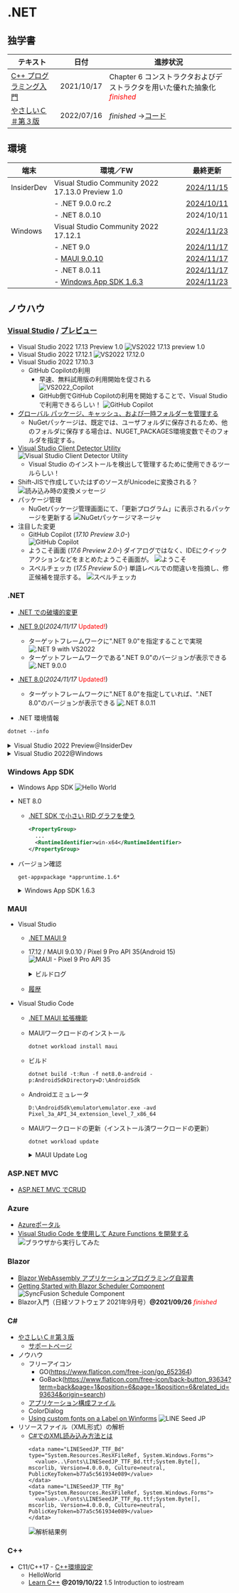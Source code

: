 # .NET

##  独学書

  |テキスト                                                      |日付      |進捗状況
  |-------------------------------------------------------------|----------|---
  |[C++ プログラミング入門](http://examples.oreilly.com/core/)     |2021/10/17|Chapter 6 コンストラクタおよびデストラクタを用いた優れた抽象化<span style="color: red;">*finished*</span>
  |[やさしいＣ＃第３版](https://isbn2.sbcr.jp/03922/)              |2022/07/16|*finished* ->[コード](https://github.com/Tatsukiyoshi/Weekend_Programming/tree/main/net/C%23/YCSSample)

##  環境
  |端末       |環境／FW                                          |最終更新
  |-----------|-------------------------------------------------|----------
  |InsiderDev |Visual Studio Community 2022 17.13.0 Preview 1.0 |[2024/11/15](https://learn.microsoft.com/ja-jp/visualstudio/releases/2022/release-notes-preview)
  |           |- .NET 9.0.0 rc.2                                |[2024/10/11](https://dotnet.microsoft.com/en-us/download/dotnet/9.0?hl=ja-JP)
  |           |- .NET 8.0.10                                    |2024/10/11
  |Windows    |Visual Studio Community 2022 17.12.1             |[2024/11/23](https://learn.microsoft.com/en-us/visualstudio/releases/2022/release-notes)
  |           |- .NET 9.0                                       |[2024/11/17](https://dotnet.microsoft.com/ja-jp/download/dotnet)
  |           |  - [MAUI 9.0.10](#maui)                         |[2024/11/17](https://github.com/dotnet/maui)
  |           |- .NET 8.0.11                                    |[2024/11/17](https://dotnet.microsoft.com/ja-jp/download/dotnet)
  |           |- [Windows App SDK 1.6.3](#windows-app-sdk)      |[2024/11/23](https://learn.microsoft.com/ja-jp/windows/apps/windows-app-sdk/downloads)

##  ノウハウ
### [Visual Studio](https://visualstudio.microsoft.com/ja/vs/) / [プレビュー](https://visualstudio.microsoft.com/ja/vs/preview/)
  - Visual Studio 2022 17.13 Preview 1.0
    ![VS2022 17.13 preview 1.0](../images/VisualStudio/20241115_Update_VS2022_17.13_Preview1.0.png)
  - Visual Studio 2022 17.12.1
    ![VS2022 17.12.0](../images/VisualStudio/20241123_Update_VS2022_17.12.1.png)
  - Visual Studio 2022 17.10.3
    - GitHub Copilotの利用
      - 早速、無料試用版の利用開始を促される <BR />
        ![VS2022_Copilot](../images/VisualStudio/20240704_GitHub_Copilot.png)
      - GitHub側でGitHub Copilotの利用を開始することで、Visual Studioで利用できるらしい！
        ![GitHub Copilot](../images/VisualStudio/20240704_GitHub_Copilot_Setting.png)
  - [グローバル パッケージ、キャッシュ、および一時フォルダーを管理する](https://learn.microsoft.com/ja-jp/nuget/consume-packages/managing-the-global-packages-and-cache-folders)
    - NuGetパッケージは、既定では、ユーザフォルダに保存されるため、他のフォルダに保存する場合は、NUGET_PACKAGES環境変数でそのフォルダを指定する。
  - [Visual Studio Client Detector Utility](https://learn.microsoft.com/ja-jp/visualstudio/install/tools-for-managing-visual-studio-instances?view=vs-2022)
    ![Visual Studio Client Detector Utility](../images/VisualStudio/20231006_VisualStudio_ClientDetectorUtility.png)
    -  Visual Studio のインストールを検出して管理するために使用できるツールらしい！
  - Shift-JISで作成していたはずのソースがUnicodeに変換される？
    ![読み込み時の変換メッセージ](../images/VisualStudio/20240403_Csharp_convert_unicode.png)
  - パッケージ管理
    - NuGetパッケージ管理画面にて、「更新プログラム」に表示されるパッケージを更新する
    ![NuGetパッケージマネージャ](../images/VisualStudio/20240407_Update_NuGet_Package.png)
  - 注目した変更
    - GitHub Copilot (*17.10 Preview 3.0-*) <BR/>
      ![GitHub Copilot](../images/VisualStudio/20240412_GitHub_Copilot.png)    
    - ようこそ画面 (*17.6 Preview 2.0-*)
      ダイアログではなく、IDEにクイックアクションなどをまとめたようこそ画面が。
      ![ようこそ](../images/VisualStudio/20230317_VS2022_17.6_Preview2.0_welcome.png)
    - スペルチェッカ (*17.5 Preview 5.0-*)
      単語レベルでの間違いを指摘し、修正候補を提示する。
      ![スペルチェッカ](../images/VisualStudio/20230121_SpellChecker.png)
### .NET
  - [.NET での破壊的変更](https://learn.microsoft.com/ja-jp/dotnet/core/compatibility/breaking-changes)
  - [.NET 9.0](https://dotnet.microsoft.com/en-us/download/dotnet/9.0?hl=ja-JP)(*2024/11/17* <span style="color: red;">Updated!</span>)
    - ターゲットフレームワークに".NET 9.0"を指定することで実現
      ![.NET 9 with VS2022](../images/VisualStudio/20240314_VS2022_dotnet9.png)
    - ターゲットフレームワークである".NET 9.0"のバージョンが表示できる
      ![.NET 9.0.0](../images/VisualStudio/20241117_dotnet9.png)
  - [.NET 8.0](https://dotnet.microsoft.com/ja-jp/download/dotnet/8.0)(*2024/11/17* <span style="color: red;">Updated!</span>)
    - ターゲットフレームワークに".NET 8.0"を指定していれば、".NET 8.0"のバージョンが表示できる
      ![.NET 8.0.11](../images/VisualStudio/20241117_dotnet8.0.11.png)

  - .NET 環境情報
  ```
  dotnet --info
  ```
  <details>
  <summary>Visual Studio 2022 Preview＠InsiderDev</summary>

  ```
  .NET SDK:
  Version:           9.0.100-rc.2.24474.11
  Commit:            315e1305db
  Workload version:  9.0.100-manifests.4872d5d5
  MSBuild version:   17.12.0-preview-24473-03+fea15fbd1

  ランタイム環境:
  OS Name:     Windows
  OS Version:  10.0.26120
  OS Platform: Windows
  RID:         win-x64
  Base Path:   C:\Program Files\dotnet\sdk\9.0.100-rc.2.24474.11\

  インストール済みの .NET ワークロード:
  [maui-windows]
    インストール ソース: VS 17.13.35507.96
    マニフェストのバージョン:    9.0.0-rc.2.24503.2/9.0.100-rc.2
    マニフェスト パス:       C:\Program Files\dotnet\sdk-manifests\9.0.100-rc.2\microsoft.net.sdk.maui\9.0.0-rc.2.24503.2\WorkloadManifest.json
    インストールの種類:              Msi

  [maccatalyst]
    インストール ソース: VS 17.13.35507.96
    マニフェストのバージョン:    18.0.9600-net9-rc2/9.0.100-rc.2
    マニフェスト パス:       C:\Program Files\dotnet\sdk-manifests\9.0.100-rc.2\microsoft.net.sdk.maccatalyst\18.0.9600-net9-rc2\WorkloadManifest.json
    インストールの種類:              Msi

  [ios]
    インストール ソース: VS 17.13.35507.96
    マニフェストのバージョン:    18.0.9600-net9-rc2/9.0.100-rc.2
    マニフェスト パス:       C:\Program Files\dotnet\sdk-manifests\9.0.100-rc.2\microsoft.net.sdk.ios\18.0.9600-net9-rc2\WorkloadManifest.json
    インストールの種類:              Msi

  [android]
    インストール ソース: VS 17.13.35507.96
    マニフェストのバージョン:    35.0.0-rc.2.152/9.0.100-rc.2
    マニフェスト パス:       C:\Program Files\dotnet\sdk-manifests\9.0.100-rc.2\microsoft.net.sdk.android\35.0.0-rc.2.152\WorkloadManifest.json
    インストールの種類:              Msi

  新しいマニフェストをインストールするときに loose manifests を使用するように構成されています。

  Host:
    Version:      9.0.0-rc.2.24473.5
    Architecture: x64
    Commit:       990ebf52fc

  .NET SDKs installed:
    9.0.100-rc.2.24474.11 [C:\Program Files\dotnet\sdk]

  .NET runtimes installed:
    Microsoft.AspNetCore.App 8.0.10 [C:\Program Files\dotnet\shared\Microsoft.AspNetCore.App]
    Microsoft.AspNetCore.App 9.0.0-rc.2.24474.3 [C:\Program Files\dotnet\shared\Microsoft.AspNetCore.App]
    Microsoft.NETCore.App 8.0.10 [C:\Program Files\dotnet\shared\Microsoft.NETCore.App]
    Microsoft.NETCore.App 9.0.0-rc.2.24473.5 [C:\Program Files\dotnet\shared\Microsoft.NETCore.App]
    Microsoft.WindowsDesktop.App 8.0.10 [C:\Program Files\dotnet\shared\Microsoft.WindowsDesktop.App]
    Microsoft.WindowsDesktop.App 9.0.0-rc.2.24474.4 [C:\Program Files\dotnet\shared\Microsoft.WindowsDesktop.App]

  Other architectures found:
    x86   [C:\Program Files (x86)\dotnet]
      registered at [HKLM\SOFTWARE\dotnet\Setup\InstalledVersions\x86\InstallLocation]

  Environment variables:
    Not set

  global.json file:
    Not found

  Learn more:
    https://aka.ms/dotnet/info

  Download .NET:
    https://aka.ms/dotnet/download
  ```
  </details>
  <details>
  <summary>Visual Studio 2022@Windows</summary>

  ```
  .NET SDK:
  Version:           9.0.100
  Commit:            59db016f11
  Workload version:  9.0.100-manifests.c6f19616
  MSBuild version:   17.12.7+5b8665660

  ランタイム環境:
  OS Name:     Windows
  OS Version:  10.0.26100
  OS Platform: Windows
  RID:         win-x64
  Base Path:   C:\Program Files\dotnet\sdk\9.0.100\

  インストール済みの .NET ワークロード:
  [android]
    インストール ソース: VS 17.12.35514.174
    マニフェストのバージョン:    35.0.7/9.0.100
    マニフェスト パス:       C:\Program Files\dotnet\sdk-manifests\9.0.100\microsoft.net.sdk.android\35.0.7\WorkloadManifest.json
    インストールの種類:              Msi

  [maui-windows]
    インストール ソース: VS 17.12.35514.174
    マニフェストのバージョン:    9.0.0/9.0.100
    マニフェスト パス:       C:\Program Files\dotnet\sdk-manifests\9.0.100\microsoft.net.sdk.maui\9.0.0\WorkloadManifest.json
    インストールの種類:              Msi

  [maccatalyst]
    インストール ソース: VS 17.12.35514.174
    マニフェストのバージョン:    18.0.9617/9.0.100
    マニフェスト パス:       C:\Program Files\dotnet\sdk-manifests\9.0.100\microsoft.net.sdk.maccatalyst\18.0.9617\WorkloadManifest.json
    インストールの種類:              Msi

  [ios]
    インストール ソース: VS 17.12.35514.174
    マニフェストのバージョン:    18.0.9617/9.0.100
    マニフェスト パス:       C:\Program Files\dotnet\sdk-manifests\9.0.100\microsoft.net.sdk.ios\18.0.9617\WorkloadManifest.json
    インストールの種類:              Msi

  新しいマニフェストをインストールするときに loose manifests を使用するように構成されています。

  Host:
    Version:      9.0.0
    Architecture: x64
    Commit:       9d5a6a9aa4

  .NET SDKs installed:
    6.0.428 [C:\Program Files\dotnet\sdk]
    9.0.100 [C:\Program Files\dotnet\sdk]

  .NET runtimes installed:
    Microsoft.AspNetCore.App 6.0.36 [C:\Program Files\dotnet\shared\Microsoft.AspNetCore.App]
    Microsoft.AspNetCore.App 8.0.11 [C:\Program Files\dotnet\shared\Microsoft.AspNetCore.App]
    Microsoft.AspNetCore.App 9.0.0 [C:\Program Files\dotnet\shared\Microsoft.AspNetCore.App]
    Microsoft.NETCore.App 6.0.36 [C:\Program Files\dotnet\shared\Microsoft.NETCore.App]
    Microsoft.NETCore.App 8.0.11 [C:\Program Files\dotnet\shared\Microsoft.NETCore.App]
    Microsoft.NETCore.App 9.0.0 [C:\Program Files\dotnet\shared\Microsoft.NETCore.App]
    Microsoft.WindowsDesktop.App 6.0.36 [C:\Program Files\dotnet\shared\Microsoft.WindowsDesktop.App]
    Microsoft.WindowsDesktop.App 8.0.11 [C:\Program Files\dotnet\shared\Microsoft.WindowsDesktop.App]
    Microsoft.WindowsDesktop.App 9.0.0 [C:\Program Files\dotnet\shared\Microsoft.WindowsDesktop.App]

  Other architectures found:
    x86   [C:\Program Files (x86)\dotnet]
      registered at [HKLM\SOFTWARE\dotnet\Setup\InstalledVersions\x86\InstallLocation]

  Environment variables:
    Not set

  global.json file:
    Not found

  Learn more:
    https://aka.ms/dotnet/info

  Download .NET:
    https://aka.ms/dotnet/download
  ```
  </details>

### Windows App SDK
  - Windows App SDK
    ![Hello World](../images/VisualStudio/20241011_VS2022_17.11.5_AppSDK1.6.1.png)
  - NET 8.0
    - [.NET SDK で小さい RID グラフを使う](https://learn.microsoft.com/ja-jp/dotnet/core/compatibility/sdk/8.0/rid-graph)
      ```xml
      <PropertyGroup>
        ...
        <RuntimeIdentifier>win-x64</RuntimeIdentifier>
      </PropertyGroup>
      ```
  - バージョン確認
    ```
    get-appxpackage *appruntime.1.6*
    ```
    <details>
    <summary>Windows App SDK 1.6.3</summary>

    ```
    Name              : Microsoft.WindowsAppRuntime.1.6
    Publisher         : CN=Microsoft Corporation, O=Microsoft Corporation, L=Redmond, S=Washington, C=US
    Architecture      : X86
    ResourceId        :
    Version           : 6000.318.2304.0
    PackageFullName   : Microsoft.WindowsAppRuntime.1.6_6000.318.2304.0_x86__8wekyb3d8bbwe
    InstallLocation   : C:\Program Files\WindowsApps\Microsoft.WindowsAppRuntime.1.6_6000.318.2304.0_x86__8wekyb3d8bbwe
    IsFramework       : True
    PackageFamilyName : Microsoft.WindowsAppRuntime.1.6_8wekyb3d8bbwe
    PublisherId       : 8wekyb3d8bbwe
    IsResourcePackage : False
    IsBundle          : False
    IsDevelopmentMode : False
    NonRemovable      : False
    IsPartiallyStaged : False
    SignatureKind     : Store
    Status            : Ok

    Name              : Microsoft.WindowsAppRuntime.1.6
    Publisher         : CN=Microsoft Corporation, O=Microsoft Corporation, L=Redmond, S=Washington, C=US
    Architecture      : X64
    ResourceId        :
    Version           : 6000.318.2304.0
    PackageFullName   : Microsoft.WindowsAppRuntime.1.6_6000.318.2304.0_x64__8wekyb3d8bbwe
    InstallLocation   : C:\Program Files\WindowsApps\Microsoft.WindowsAppRuntime.1.6_6000.318.2304.0_x64__8wekyb3d8bbwe
    IsFramework       : True
    PackageFamilyName : Microsoft.WindowsAppRuntime.1.6_8wekyb3d8bbwe
    PublisherId       : 8wekyb3d8bbwe
    IsResourcePackage : False
    IsBundle          : False
    IsDevelopmentMode : False
    NonRemovable      : False
    IsPartiallyStaged : False
    SignatureKind     : Store
    Status            : Ok
    ```
    </details>

### MAUI
  - Visual Studio
    - [.NET MAUI 9](https://learn.microsoft.com/en-us/dotnet/maui/whats-new/dotnet-9?view=net-maui-8.0)
    - 17.12 / MAUI 9.0.10 / Pixel 9 Pro API 35(Android 15)
      ![MAUI - Pixel 9 Pro API 35](../images/VisualStudio/20241117_VS2022_17.12_MAUI9.0.10_Android15.png)
      <details>
      <summary>ビルドログ</summary>
      ```
      18:43 でビルドが開始されました...
      1>------ ビルド開始: プロジェクト: MauiApp9, 構成: Debug Any CPU ------
      1>ビルドの速度を上げるために、アナライザーをスキップしています。'ビルド' または '再ビルド' コマンドを実行してアナライザーを実行できます。
      1>Including assemblies for Hot Reload support
      1>MauiApp9 -> D:\Repository\Weekend_Programming\net\MAUI\MauiApp9\MauiApp9\bin\Debug\net9.0-android\MauiApp9.dll
      2>------ 配置開始: プロジェクト: MauiApp9, 構成: Debug Any CPU ------
      2>Pixel_9_Pro_API_35 に対する配置を開始しています...
      2>エミュレーターの準備ができるまで待機しています...
      2>Pixel_9_Pro_API_35 に配置しています...
      ビルドを開始しました。
      プロジェクト "MauiApp9.csproj" (Install ターゲット):
      指定された RuntimeIdentifier 'android-arm64' で利用できるアプリケーション ホストはありません。
      指定された RuntimeIdentifier 'android-x64' で利用できるアプリケーション ホストはありません。
      Found Java SDK version 17.0.12.
      Looking for Android NDK...
      Looking for Android SDK...
      Found Xamarin.Android 13.2.99.932
      MonoAndroid Tools: C:\Program Files\dotnet\packs\Microsoft.Android.Sdk.Windows\35.0.7\tools\
      Android Platform API level: 35
      TargetFrameworkVersion: v9.0
      Android NDK: 
      Android SDK: C:\Program Files (x86)\Android\android-sdk\
      Android SDK Build Tools: C:\Program Files (x86)\Android\android-sdk\build-tools\35.0.0\
      Java SDK: C:\Program Files (x86)\Android\openjdk\jdk-17.0.12\
      Application Java class: android.app.Application
      _OuterIntermediateOutputPath: 
      IntermediateOutputPath: obj\Debug
      et9.0-android\
      "obj\Debug
      et9.0-android\staticwebassets.references.upToDateCheck.txt" の 'WriteOnlyWhenDifferent' 属性は、'Overwrite="true"' の場合にのみ有効になります。
      すべての出力ファイルが入力ファイルに対して最新なので、ターゲット "_ProcessScopedCssFiles" を省略します。
      Accepted compressed asset 'D:\Repository\Weekend_Programming
      et\MAUI\MauiApp9\MauiApp9\obj\Debug
      et9.0-android\compressed\quqdvlarqf-e5tk7yf482.gz' for 'D:\Repository\Weekend_Programming
      et\MAUI\MauiApp9\MauiApp9\wwwroot\css\app.css'.
      Accepted compressed asset 'D:\Repository\Weekend_Programming
      et\MAUI\MauiApp9\MauiApp9\obj\Debug
      et9.0-android\compressed\7ezkn64cgu-6gzpyzhau4.gz' for 'D:\Repository\Weekend_Programming
      et\MAUI\MauiApp9\MauiApp9\wwwroot\css\bootstrap\bootstrap.min.css'.
      Accepted compressed asset 'D:\Repository\Weekend_Programming
      et\MAUI\MauiApp9\MauiApp9\obj\Debug
      et9.0-android\compressed\w1cn9yk6jz-8inm30yfxf.gz' for 'D:\Repository\Weekend_Programming
      et\MAUI\MauiApp9\MauiApp9\wwwroot\css\bootstrap\bootstrap.min.css.map'.
      Accepted compressed asset 'D:\Repository\Weekend_Programming
      et\MAUI\MauiApp9\MauiApp9\obj\Debug
      et9.0-android\compressed\09ivkjf474-knq8i9ludi.gz' for 'D:\Repository\Weekend_Programming
      et\MAUI\MauiApp9\MauiApp9\wwwroot\index.html'.
      Accepted compressed asset 'D:\Repository\Weekend_Programming
      et\MAUI\MauiApp9\MauiApp9\obj\Debug
      et9.0-android\compressed\at5bgn53p2-u4z5qnisnb.gz' for 'D:\Repository\Weekend_Programming
      et\MAUI\MauiApp9\MauiApp9\obj\Debug
      et9.0-android\scopedcss\bundle\MauiApp9.styles.css'.
      Accepted compressed asset 'D:\Repository\Weekend_Programming
      et\MAUI\MauiApp9\MauiApp9\obj\Debug
      et9.0-android\compressed\tshj81g4um-u4z5qnisnb.gz' for 'D:\Repository\Weekend_Programming
      et\MAUI\MauiApp9\MauiApp9\obj\Debug
      et9.0-android\scopedcss\projectbundle\MauiApp9.bundle.scp.css'.
      Resolved 6 compressed assets for 6 candidate assets.
      Processing compressed asset: D:\Repository\Weekend_Programming
      et\MAUI\MauiApp9\MauiApp9\obj\Debug
      et9.0-android\compressed\quqdvlarqf-e5tk7yf482.gz
      Processing compressed asset: D:\Repository\Weekend_Programming
      et\MAUI\MauiApp9\MauiApp9\obj\Debug
      et9.0-android\compressed\7ezkn64cgu-6gzpyzhau4.gz
      Processing compressed asset: D:\Repository\Weekend_Programming
      et\MAUI\MauiApp9\MauiApp9\obj\Debug
      et9.0-android\compressed\w1cn9yk6jz-8inm30yfxf.gz
      Processing compressed asset: D:\Repository\Weekend_Programming
      et\MAUI\MauiApp9\MauiApp9\obj\Debug
      et9.0-android\compressed\09ivkjf474-knq8i9ludi.gz
      Processing compressed asset: D:\Repository\Weekend_Programming
      et\MAUI\MauiApp9\MauiApp9\obj\Debug
      et9.0-android\compressed\at5bgn53p2-u4z5qnisnb.gz
      Processing compressed asset: D:\Repository\Weekend_Programming
      et\MAUI\MauiApp9\MauiApp9\obj\Debug
      et9.0-android\compressed\tshj81g4um-u4z5qnisnb.gz
      出力がないため、ターゲット "_BuildCopyStaticWebAssetsPreserveNewest" を省略しています。
      出力がないため、ターゲット "_BuildCopyStaticWebAssetsPreserveNewest" を省略しています。
      The asset 'D:\Repository\Weekend_Programming
      et\MAUI\MauiApp9\MauiApp9\obj\Debug
      et9.0-android\compressed\09ivkjf474-knq8i9ludi.gz' with related asset 'D:\Repository\Weekend_Programming
      et\MAUI\MauiApp9\MauiApp9\wwwroot\index.html' was detected as already compressed with format 'gzip'.
      The asset 'D:\Repository\Weekend_Programming
      et\MAUI\MauiApp9\MauiApp9\obj\Debug
      et9.0-android\compressed\7ezkn64cgu-6gzpyzhau4.gz' with related asset 'D:\Repository\Weekend_Programming
      et\MAUI\MauiApp9\MauiApp9\wwwroot\css\bootstrap\bootstrap.min.css' was detected as already compressed with format 'gzip'.
      The asset 'D:\Repository\Weekend_Programming
      et\MAUI\MauiApp9\MauiApp9\obj\Debug
      et9.0-android\compressed\at5bgn53p2-u4z5qnisnb.gz' with related asset 'D:\Repository\Weekend_Programming
      et\MAUI\MauiApp9\MauiApp9\obj\Debug
      et9.0-android\scopedcss\bundle\MauiApp9.styles.css' was detected as already compressed with format 'gzip'.
      The asset 'D:\Repository\Weekend_Programming
      et\MAUI\MauiApp9\MauiApp9\obj\Debug
      et9.0-android\compressed\quqdvlarqf-e5tk7yf482.gz' with related asset 'D:\Repository\Weekend_Programming
      et\MAUI\MauiApp9\MauiApp9\wwwroot\css\app.css' was detected as already compressed with format 'gzip'.
      The asset 'D:\Repository\Weekend_Programming
      et\MAUI\MauiApp9\MauiApp9\obj\Debug
      et9.0-android\compressed\tshj81g4um-u4z5qnisnb.gz' with related asset 'D:\Repository\Weekend_Programming
      et\MAUI\MauiApp9\MauiApp9\obj\Debug
      et9.0-android\scopedcss\projectbundle\MauiApp9.bundle.scp.css' was detected as already compressed with format 'gzip'.
      The asset 'D:\Repository\Weekend_Programming
      et\MAUI\MauiApp9\MauiApp9\obj\Debug
      et9.0-android\compressed\w1cn9yk6jz-8inm30yfxf.gz' with related asset 'D:\Repository\Weekend_Programming
      et\MAUI\MauiApp9\MauiApp9\wwwroot\css\bootstrap\bootstrap.min.css.map' was detected as already compressed with format 'gzip'.
      Ignoring asset 'D:\Repository\Weekend_Programming
      et\MAUI\MauiApp9\MauiApp9\obj\Debug
      et9.0-android\scopedcss\bundle\MauiApp9.styles.css' because it was already resolved with format 'gzip'.
      Ignoring asset 'D:\Repository\Weekend_Programming
      et\MAUI\MauiApp9\MauiApp9\obj\Debug
      et9.0-android\scopedcss\projectbundle\MauiApp9.bundle.scp.css' because it was already resolved with format 'gzip'.
      Ignoring asset 'D:\Repository\Weekend_Programming
      et\MAUI\MauiApp9\MauiApp9\wwwroot\css\app.css' because it was already resolved with format 'gzip'.
      Ignoring asset 'D:\Repository\Weekend_Programming
      et\MAUI\MauiApp9\MauiApp9\wwwroot\css\bootstrap\bootstrap.min.css' because it was already resolved with format 'gzip'.
      Ignoring asset 'D:\Repository\Weekend_Programming
      et\MAUI\MauiApp9\MauiApp9\wwwroot\css\bootstrap\bootstrap.min.css.map' because it was already resolved with format 'gzip'.
      Ignoring asset 'D:\Repository\Weekend_Programming
      et\MAUI\MauiApp9\MauiApp9\wwwroot\index.html' because it was already resolved with format 'gzip'.
      Accepted compressed asset 'D:\Repository\Weekend_Programming
      et\MAUI\MauiApp9\MauiApp9\obj\Debug
      et9.0-android\compressed\publish\at5bgn53p2-u4z5qnisnb.br' for 'D:\Repository\Weekend_Programming
      et\MAUI\MauiApp9\MauiApp9\obj\Debug
      et9.0-android\scopedcss\bundle\MauiApp9.styles.css'.
      Accepted compressed asset 'D:\Repository\Weekend_Programming
      et\MAUI\MauiApp9\MauiApp9\obj\Debug
      et9.0-android\compressed\publish\tshj81g4um-u4z5qnisnb.br' for 'D:\Repository\Weekend_Programming
      et\MAUI\MauiApp9\MauiApp9\obj\Debug
      et9.0-android\scopedcss\projectbundle\MauiApp9.bundle.scp.css'.
      Accepted compressed asset 'D:\Repository\Weekend_Programming
      et\MAUI\MauiApp9\MauiApp9\obj\Debug
      et9.0-android\compressed\publish\quqdvlarqf-e5tk7yf482.br' for 'D:\Repository\Weekend_Programming
      et\MAUI\MauiApp9\MauiApp9\wwwroot\css\app.css'.
      Accepted compressed asset 'D:\Repository\Weekend_Programming
      et\MAUI\MauiApp9\MauiApp9\obj\Debug
      et9.0-android\compressed\publish\7ezkn64cgu-6gzpyzhau4.br' for 'D:\Repository\Weekend_Programming
      et\MAUI\MauiApp9\MauiApp9\wwwroot\css\bootstrap\bootstrap.min.css'.
      Accepted compressed asset 'D:\Repository\Weekend_Programming
      et\MAUI\MauiApp9\MauiApp9\obj\Debug
      et9.0-android\compressed\publish\w1cn9yk6jz-8inm30yfxf.br' for 'D:\Repository\Weekend_Programming
      et\MAUI\MauiApp9\MauiApp9\wwwroot\css\bootstrap\bootstrap.min.css.map'.
      Accepted compressed asset 'D:\Repository\Weekend_Programming
      et\MAUI\MauiApp9\MauiApp9\obj\Debug
      et9.0-android\compressed\publish\09ivkjf474-knq8i9ludi.br' for 'D:\Repository\Weekend_Programming
      et\MAUI\MauiApp9\MauiApp9\wwwroot\index.html'.
      Resolved 6 compressed assets for 6 candidate assets.
      C:\Program Files\dotnet\dotnet.exe "C:\Program Files\dotnet\sdk\9.0.100\Sdks\Microsoft.NET.Sdk.StaticWebAssets\targets\..\tools
      et9.0\Microsoft.NET.Sdk.StaticWebAssets.Tool.dll" brotli

      Processing compressed asset: D:\Repository\Weekend_Programming
      et\MAUI\MauiApp9\MauiApp9\obj\Debug
      et9.0-android\compressed\09ivkjf474-knq8i9ludi.gz
      Processing compressed asset: D:\Repository\Weekend_Programming
      et\MAUI\MauiApp9\MauiApp9\obj\Debug
      et9.0-android\compressed\7ezkn64cgu-6gzpyzhau4.gz
      Processing compressed asset: D:\Repository\Weekend_Programming
      et\MAUI\MauiApp9\MauiApp9\obj\Debug
      et9.0-android\compressed\at5bgn53p2-u4z5qnisnb.gz
      Processing compressed asset: D:\Repository\Weekend_Programming
      et\MAUI\MauiApp9\MauiApp9\obj\Debug
      et9.0-android\compressed\quqdvlarqf-e5tk7yf482.gz
      Processing compressed asset: D:\Repository\Weekend_Programming
      et\MAUI\MauiApp9\MauiApp9\obj\Debug
      et9.0-android\compressed\tshj81g4um-u4z5qnisnb.gz
      Processing compressed asset: D:\Repository\Weekend_Programming
      et\MAUI\MauiApp9\MauiApp9\obj\Debug
      et9.0-android\compressed\w1cn9yk6jz-8inm30yfxf.gz
      Processing compressed asset: D:\Repository\Weekend_Programming
      et\MAUI\MauiApp9\MauiApp9\obj\Debug
      et9.0-android\compressed\publish\at5bgn53p2-u4z5qnisnb.br
      Processing compressed asset: D:\Repository\Weekend_Programming
      et\MAUI\MauiApp9\MauiApp9\obj\Debug
      et9.0-android\compressed\publish\tshj81g4um-u4z5qnisnb.br
      Processing compressed asset: D:\Repository\Weekend_Programming
      et\MAUI\MauiApp9\MauiApp9\obj\Debug
      et9.0-android\compressed\publish\quqdvlarqf-e5tk7yf482.br
      Processing compressed asset: D:\Repository\Weekend_Programming
      et\MAUI\MauiApp9\MauiApp9\obj\Debug
      et9.0-android\compressed\publish\7ezkn64cgu-6gzpyzhau4.br
      Processing compressed asset: D:\Repository\Weekend_Programming
      et\MAUI\MauiApp9\MauiApp9\obj\Debug
      et9.0-android\compressed\publish\w1cn9yk6jz-8inm30yfxf.br
      Processing compressed asset: D:\Repository\Weekend_Programming
      et\MAUI\MauiApp9\MauiApp9\obj\Debug
      et9.0-android\compressed\publish\09ivkjf474-knq8i9ludi.br
      すべての出力ファイルが入力ファイルに対して最新なので、ターゲット "ProcessMauiSplashScreens" を省略します。
      すべての出力ファイルが入力ファイルに対して最新なので、ターゲット "ProcessMauiFonts" を省略します。
      すべての出力ファイルが入力ファイルに対して最新なので、ターゲット "ResizetizeImages" を省略します。
      すべての出力ファイルが入力ファイルに対して最新なので、ターゲット "_ResolveLibraryProjectImports" を省略します。
      すべての出力ファイルが入力ファイルに対して最新なので、ターゲット "_BuildLibraryImportsCache" を省略します。
      すべての出力ファイルが入力ファイルに対して最新なので、ターゲット "_GenerateResourceCaseMap" を省略します。
      すべての出力ファイルが入力ファイルに対して最新なので、ターゲット "_GenerateResourceDesignerIntermediateClass" を省略します。
      出力がないため、ターゲット "_GenerateLayoutBindings" を省略しています。
      すべての出力ファイルが入力ファイルに対して最新なので、ターゲット "_ConvertResourcesCases" を省略します。
      すべての出力ファイルが入力ファイルに対して最新なので、ターゲット "_CompileResources" を省略します。
      すべての出力ファイルが入力ファイルに対して最新なので、ターゲット "_PrepareUpdateAndroidResgen" を省略します。
      すべての出力ファイルが入力ファイルに対して最新なので、ターゲット "_UpdateAndroidResgen" を省略します。
      プロジェクト "MauiApp9.csproj" (_ComputeFilesToPublishForRuntimeIdentifiers ターゲット):
      _OuterIntermediateOutputPath: obj\Debug
      et9.0-android\
      IntermediateOutputPath: obj\Debug
      et9.0-android\android-x64\
      プロジェクト "MauiApp9.csproj" のビルドが終了しました。
      すべての出力ファイルが入力ファイルに対して最新なので、ターゲット "_LinkAssembliesNoShrink" を省略します。
      すべての出力ファイルが入力ファイルに対して最新なので、ターゲット "_GenerateJavaStubs" を省略します。
      すべての出力ファイルが入力ファイルに対して最新なので、ターゲット "_ManifestMerger" を省略します。
      すべての出力ファイルが入力ファイルに対して最新なので、ターゲット "_ConvertCustomView" を省略します。
      すべての出力ファイルが入力ファイルに対して最新なので、ターゲット "_AddStaticResources" を省略します。
      すべての出力ファイルが入力ファイルに対して最新なので、ターゲット "_GenerateEmptyAndroidRemapNativeCode" を省略します。
      すべての出力ファイルが入力ファイルに対して最新なので、ターゲット "_GeneratePackageManagerJava" を省略します。
      すべての出力ファイルが入力ファイルに対して最新なので、ターゲット "_GenerateAndroidAssetsDir" を省略します。
      すべての出力ファイルが入力ファイルに対して最新なので、ターゲット "_PrepareCreateBaseApk" を省略します。
      すべての出力ファイルが入力ファイルに対して最新なので、ターゲット "_CreateBaseApk" を省略します。
      すべての出力ファイルが入力ファイルに対して最新なので、ターゲット "_CompileJava" を省略します。
      すべての出力ファイルが入力ファイルに対して最新なので、ターゲット "_CompileNativeAssemblySources" を省略します。
      すべての出力ファイルが入力ファイルに対して最新なので、ターゲット "_CreateApplicationSharedLibraries" を省略します。
      すべての出力ファイルが入力ファイルに対して最新なので、ターゲット "_CompileToDalvik" を省略します。
      "D:\Repository\Weekend_Programming
      et\MAUI\MauiApp9\MauiApp9\obj\Debug
      et9.0-android\android\bin\com.companyname.mauiapp9.apk" から "D:\Repository\Weekend_Programming
      et\MAUI\MauiApp9\MauiApp9\bin\Debug
      et9.0-android\com.companyname.mauiapp9.apk" へファイルをコピーしています。
      "AlwaysCreate" が指定されたため "obj\Debug
      et9.0-android\android_debug_keystore.flag" を作成しています。
      "obj\Debug
      et9.0-android\android_debug_keystore.flag" のタッチ タスクを実行しています。
      C:\Program Files (x86)\Android\android-sdk\build-tools\35.0.0\zipalign.exe -p 16 "obj\Debug
      et9.0-android\android\bin\com.companyname.mauiapp9.apk" "bin\Debug
      et9.0-android\\com.companyname.mauiapp9-Signed.apk" 
      C:\Program Files (x86)\Android\openjdk\jdk-17.0.12\bin\java.exe -jar "C:\Program Files (x86)\Android\android-sdk\build-tools\35.0.0\lib\apksigner.jar" sign --ks "C:\Users\taish\AppData\Local\Xamarin\Mono for Android\debug.keystore" --ks-pass pass:android --ks-key-alias androiddebugkey --key-pass pass:android --min-sdk-version 24 --max-sdk-version 35  bin\Debug
      et9.0-android\com.companyname.mauiapp9-Signed.apk 
      Signed android package 'bin\Debug
      et9.0-android\com.companyname.mauiapp9-Signed.apk'
      ディレクトリ "obj\Debug
      et9.0-android\diagnostics" を作成しています。
      Using cached value from RegisterTaskObject
      Found device: emulator-5554
      "AlwaysCreate" が指定されたため "obj\Debug
      et9.0-android\upload.flag" を作成しています。
      2>Pixel_9_Pro_API_35 に対する配置に成功しました。
      "obj\Debug
      et9.0-android\upload.flag" のタッチ タスクを実行しています。
      ディレクトリ "obj\.cache\" を作成しています。
      プロジェクト "MauiApp9.csproj" のビルドが終了しました。
      ビルドに成功しました。
      ========== ビルド: 成功 1、失敗 0、最新の状態 0、スキップ 0 ==========
      =========== ビルド は 18:46 で完了し、02:48.869 分 掛かりました ==========
      ========== 展開: 1 正常終了、0 失敗、0 スキップ ==========
      ```
      </details>
    - [履歴](../history/VisualStudio.md)      
  - Visual Studio Code
    - [.NET MAUI 拡張機能](https://marketplace.visualstudio.com/items?itemName=ms-dotnettools.dotnet-maui)
    - MAUIワークロードのインストール
      ```
      dotnet workload install maui
      ```
    - ビルド
      ```
      dotnet build -t:Run -f net8.0-android -p:AndroidSdkDirectory=D:\AndroidSdk
      ```
    - Androidエミュレータ
      ```
      D:\AndroidSdk\emulator\emulator.exe -avd Pixel_3a_API_34_extension_level_7_x86_64
      ```
    - MAUIワークロードの更新（インストール済ワークロードの更新）
      ```
      dotnet workload update
      ```
      <details>
      <summary>MAUI Update Log</summary>

      ```
      広告マニフェスト microsoft.net.workload.emscripten.net6 を更新しました。
      広告マニフェスト microsoft.net.sdk.tvos を更新しました。
      広告マニフェスト microsoft.net.workload.mono.toolchain.net8 を更新しました。
      広告マニフェスト microsoft.net.sdk.maui を更新しました。
      広告マニフェスト microsoft.net.workload.emscripten.net7 を更新しました。
      広告マニフェスト microsoft.net.workload.emscripten.net8 を更新しました。
      広告マニフェスト microsoft.net.sdk.ios を更新しました。
      広告マニフェスト microsoft.net.sdk.maccatalyst を更新しました。
      広告マニフェスト microsoft.net.workload.emscripten.current を更新しました。
      広告マニフェスト microsoft.net.sdk.android を更新しました。
      広告マニフェスト microsoft.net.workload.mono.toolchain.current を更新しました。
      広告マニフェスト microsoft.net.workload.mono.toolchain.net7 を更新しました。
      広告マニフェスト microsoft.net.workload.mono.toolchain.net6 を更新しました。
      広告マニフェスト microsoft.net.sdk.macos を更新しました。
      広告マニフェスト microsoft.net.sdk.aspire を更新しました。
      Downloading microsoft.net.sdk.android.manifest-9.0.100-rc.2.msi.x64 (35.0.0-rc.2.152)
      microsoft.net.sdk.android.manifest-9.0.100-rc.2.msi.x64 をインストールしています ..... Done
      Downloading microsoft.net.sdk.ios.manifest-9.0.100-rc.2.msi.x64 (18.0.9600-net9-rc2)
      microsoft.net.sdk.ios.manifest-9.0.100-rc.2.msi.x64 をインストールしています .... Done
      Downloading microsoft.net.sdk.maccatalyst.manifest-9.0.100-rc.2.msi.x64 (18.0.9600-net9-rc2)
      microsoft.net.sdk.maccatalyst.manifest-9.0.100-rc.2.msi.x64 をインストールしています .... Done
      Downloading microsoft.net.sdk.macos.manifest-9.0.100-rc.2.msi.x64 (15.0.9600-net9-rc2)
      microsoft.net.sdk.macos.manifest-9.0.100-rc.2.msi.x64 をインストールしています ..... Done
      Downloading microsoft.net.sdk.maui.manifest-9.0.100-rc.2.msi.x64 (9.0.0-rc.2.24503.2)
      microsoft.net.sdk.maui.manifest-9.0.100-rc.2.msi.x64 をインストールしています .... Done
      Downloading microsoft.net.sdk.tvos.manifest-9.0.100-rc.2.msi.x64 (18.0.9600-net9-rc2)
      microsoft.net.sdk.tvos.manifest-9.0.100-rc.2.msi.x64 をインストールしています .... Done
      Downloading microsoft.net.sdk.aspire.manifest-8.0.100.msi.x64 (8.2.1)
      microsoft.net.sdk.aspire.manifest-8.0.100.msi.x64 をインストールしています .... Done
      この機能バンドにはワークロードがインストールされていません。以前の SDK バージョンでインストールしたワークロードを更新す るには、--from-previous-sdk オプションを含めます。
      Visual Studio ワークロードのインストール レコードを書き込み中: 'maui-windows, maccatalyst, ios, android'
      Downloading Microsoft.Maui.Graphics.Win2D.WinUI.Desktop.Msi.x64 (9.0.0-rc.2.24503.2)
      Microsoft.Maui.Graphics.Win2D.WinUI.Desktop.Msi.x64 をインストールしています .... Done
      Downloading Microsoft.AspNetCore.Components.WebView.Maui.Msi.x64 (9.0.0-rc.2.24503.2)
      Microsoft.AspNetCore.Components.WebView.Maui.Msi.x64 をインストールしています .... Done
      Downloading Microsoft.Maui.Sdk.Msi.x64 (9.0.0-rc.2.24503.2)
      Microsoft.Maui.Sdk.Msi.x64 をインストールしています ..... Done
      Downloading Microsoft.Maui.Sdk.Msi.x64 (8.0.82)
      Downloading Microsoft.Maui.Graphics.Msi.x64 (9.0.0-rc.2.24503.2)
      Microsoft.Maui.Graphics.Msi.x64 をインストールしています ..... Done
      Downloading Microsoft.Maui.Resizetizer.Msi.x64 (9.0.0-rc.2.24503.2)
      Microsoft.Maui.Resizetizer.Msi.x64 をインストールしています ..... Done
      Downloading Microsoft.Maui.Templates.net9.Msi.x64 (9.0.0-rc.2.24503.2)
      Microsoft.Maui.Templates.net9.Msi.x64 をインストールしています .... Done
      Downloading Microsoft.Maui.Templates.net8.Msi.x64 (8.0.82)
      Downloading Microsoft.Maui.Core.Msi.x64 (9.0.0-rc.2.24503.2)
      Microsoft.Maui.Core.Msi.x64 をインストールしています ..... Done
      Downloading Microsoft.Maui.Controls.Msi.x64 (9.0.0-rc.2.24503.2)
      Microsoft.Maui.Controls.Msi.x64 をインストールしています .... Done
      Downloading Microsoft.Maui.Controls.Build.Tasks.Msi.x64 (9.0.0-rc.2.24503.2)
      Microsoft.Maui.Controls.Build.Tasks.Msi.x64 をインストールしています ..... Done
      Downloading Microsoft.Maui.Controls.Core.Msi.x64 (9.0.0-rc.2.24503.2)
      Microsoft.Maui.Controls.Core.Msi.x64 をインストールしています ..... Done
      Downloading Microsoft.Maui.Controls.Xaml.Msi.x64 (9.0.0-rc.2.24503.2)
      Microsoft.Maui.Controls.Xaml.Msi.x64 をインストールしています ..... Done
      Downloading Microsoft.Maui.Controls.Compatibility.Msi.x64 (9.0.0-rc.2.24503.2)
      Microsoft.Maui.Controls.Compatibility.Msi.x64 をインストールしています ..... Done
      Downloading Microsoft.Maui.Essentials.Msi.x64 (9.0.0-rc.2.24503.2)
      Microsoft.Maui.Essentials.Msi.x64 をインストールしています ..... Done
      Downloading Microsoft.MacCatalyst.Sdk.net9.0_18.0.Msi.x64 (18.0.9600-net9-rc2)
      Microsoft.MacCatalyst.Sdk.net9.0_18.0.Msi.x64 をインストールしています ...... Done
      Downloading Microsoft.MacCatalyst.Sdk.net8.0_17.0.Msi.x64 (17.0.8523)
      Downloading Microsoft.MacCatalyst.Sdk.net8.0_18.0.Msi.x64 (18.0.8303)
      Microsoft.MacCatalyst.Sdk.net8.0_18.0.Msi.x64 をインストールしています ..... Done
      Downloading Microsoft.MacCatalyst.Ref.net9.0_18.0.Msi.x64 (18.0.9600-net9-rc2)
      Microsoft.MacCatalyst.Ref.net9.0_18.0.Msi.x64 をインストールしています ..... Done
      Downloading Microsoft.MacCatalyst.Runtime.maccatalyst-x64.net9.0_18.0.Msi.x64 (18.0.9600-net9-rc2)
      Microsoft.MacCatalyst.Runtime.maccatalyst-x64.net9.0_18.0.Msi.x64 をインストールしています ...... Done
      Downloading Microsoft.MacCatalyst.Runtime.maccatalyst-arm64.net9.0_18.0.Msi.x64 (18.0.9600-net9-rc2)
      Microsoft.MacCatalyst.Runtime.maccatalyst-arm64.net9.0_18.0.Msi.x64 をインストールしています ...... Done
      Downloading Microsoft.MacCatalyst.Templates.Msi.x64 (18.0.9600-net9-rc2)
      Microsoft.MacCatalyst.Templates.Msi.x64 をインストールしています .... Done
      Downloading Microsoft.NETCore.App.Runtime.Mono.maccatalyst-arm64.Msi.x64 (9.0.0-rc.2.24473.5)
      Microsoft.NETCore.App.Runtime.Mono.maccatalyst-arm64.Msi.x64 をインストールしています ........ Done
      Downloading Microsoft.NETCore.App.Runtime.Mono.maccatalyst-x64.Msi.x64 (9.0.0-rc.2.24473.5)
      Microsoft.NETCore.App.Runtime.Mono.maccatalyst-x64.Msi.x64 をインストールしています ........ Done
      Downloading Microsoft.NET.Runtime.MonoAOTCompiler.Task.Msi.x64 (9.0.0-rc.2.24473.5)
      Microsoft.NET.Runtime.MonoAOTCompiler.Task.Msi.x64 をインストールしています ..... Done
      Downloading Microsoft.NET.Runtime.MonoTargets.Sdk.Msi.x64 (9.0.0-rc.2.24473.5)
      Microsoft.NET.Runtime.MonoTargets.Sdk.Msi.x64 をインストールしています ..... Done
      Downloading Microsoft.NETCore.App.Runtime.Mono.maccatalyst-arm64.Msi.x64 (8.0.10)
      Microsoft.NETCore.App.Runtime.Mono.maccatalyst-arm64.Msi.x64 をインストールしています ......... Done
      Downloading Microsoft.NETCore.App.Runtime.Mono.maccatalyst-x64.Msi.x64 (8.0.10)
      Microsoft.NETCore.App.Runtime.Mono.maccatalyst-x64.Msi.x64 をインストールしています ......... Done
      Downloading Microsoft.NET.Runtime.MonoAOTCompiler.Task.Msi.x64 (8.0.10)
      Microsoft.NET.Runtime.MonoAOTCompiler.Task.Msi.x64 をインストールしています ..... Done
      Downloading Microsoft.NET.Runtime.MonoTargets.Sdk.Msi.x64 (8.0.10)
      Microsoft.NET.Runtime.MonoTargets.Sdk.Msi.x64 をインストールしています ..... Done
      Downloading Microsoft.iOS.Sdk.net9.0_18.0.Msi.x64 (18.0.9600-net9-rc2)
      Microsoft.iOS.Sdk.net9.0_18.0.Msi.x64 をインストールしています ....... Done
      Downloading Microsoft.iOS.Sdk.net8.0_17.0.Msi.x64 (17.0.8523)
      Downloading Microsoft.iOS.Sdk.net8.0_18.0.Msi.x64 (18.0.8303)
      Microsoft.iOS.Sdk.net8.0_18.0.Msi.x64 をインストールしています ....... Done
      Downloading Microsoft.iOS.Windows.Sdk.net9.0_18.0.Msi.x64 (18.0.9600-net9-rc2)
      Microsoft.iOS.Windows.Sdk.net9.0_18.0.Msi.x64 をインストールしています ....... Done
      Downloading Microsoft.iOS.Windows.Sdk.net8.0_17.0.Msi.x64 (17.0.8523)
      Downloading Microsoft.iOS.Windows.Sdk.net8.0_18.0.Msi.x64 (18.0.8303)
      Microsoft.iOS.Windows.Sdk.net8.0_18.0.Msi.x64 をインストールしています ........ Done
      Downloading Microsoft.iOS.Ref.net9.0_18.0.Msi.x64 (18.0.9600-net9-rc2)
      Microsoft.iOS.Ref.net9.0_18.0.Msi.x64 をインストールしています ..... Done
      Downloading Microsoft.iOS.Runtime.ios-arm64.net9.0_18.0.Msi.x64 (18.0.9600-net9-rc2)
      Microsoft.iOS.Runtime.ios-arm64.net9.0_18.0.Msi.x64 をインストールしています ...... Done
      Downloading Microsoft.iOS.Runtime.iossimulator-x64.net9.0_18.0.Msi.x64 (18.0.9600-net9-rc2)
      Microsoft.iOS.Runtime.iossimulator-x64.net9.0_18.0.Msi.x64 をインストールしています ...... Done
      Downloading Microsoft.iOS.Runtime.iossimulator-arm64.net9.0_18.0.Msi.x64 (18.0.9600-net9-rc2)
      Microsoft.iOS.Runtime.iossimulator-arm64.net9.0_18.0.Msi.x64 をインストールしています ...... Done
      Downloading Microsoft.iOS.Templates.Msi.x64 (18.0.9600-net9-rc2)
      Microsoft.iOS.Templates.Msi.x64 をインストールしています .... Done
      Downloading Microsoft.NETCore.App.Runtime.Mono.ios-arm64.Msi.x64 (9.0.0-rc.2.24473.5)
      Microsoft.NETCore.App.Runtime.Mono.ios-arm64.Msi.x64 をインストールしています ........ Done
      Downloading Microsoft.NETCore.App.Runtime.Mono.iossimulator-arm64.Msi.x64 (9.0.0-rc.2.24473.5)
      Microsoft.NETCore.App.Runtime.Mono.iossimulator-arm64.Msi.x64 をインストールしています ........ Done
      Downloading Microsoft.NETCore.App.Runtime.Mono.iossimulator-x64.Msi.x64 (9.0.0-rc.2.24473.5)
      Microsoft.NETCore.App.Runtime.Mono.iossimulator-x64.Msi.x64 をインストールしています ........ Done
      Downloading Microsoft.NETCore.App.Runtime.Mono.ios-arm64.Msi.x64 (8.0.10)
      Microsoft.NETCore.App.Runtime.Mono.ios-arm64.Msi.x64 をインストールしています ......... Done
      Downloading Microsoft.NETCore.App.Runtime.Mono.iossimulator-arm64.Msi.x64 (8.0.10)
      Microsoft.NETCore.App.Runtime.Mono.iossimulator-arm64.Msi.x64 をインストールしています ......... Done
      Downloading Microsoft.NETCore.App.Runtime.Mono.iossimulator-x64.Msi.x64 (8.0.10)
      Microsoft.NETCore.App.Runtime.Mono.iossimulator-x64.Msi.x64 をインストールしています ......... Done
      Downloading Microsoft.Android.Sdk.Windows.Msi.x64 (35.0.0-rc.2.152)
      Microsoft.Android.Sdk.Windows.Msi.x64 をインストールしています ............ Done
      Downloading Microsoft.Android.Sdk.Windows.Msi.x64 (34.0.143)
      Microsoft.Android.Sdk.Windows.Msi.x64 をインストールしています ............ Done
      Downloading Microsoft.Android.Ref.35.Msi.x64 (35.0.0-rc.2.152)
      Microsoft.Android.Ref.35.Msi.x64 をインストールしています ...... Done
      Downloading Microsoft.Android.Runtime.35.android-arm.Msi.x64 (35.0.0-rc.2.152)
      Microsoft.Android.Runtime.35.android-arm.Msi.x64 をインストールしています ...... Done
      Downloading Microsoft.Android.Runtime.35.android-arm64.Msi.x64 (35.0.0-rc.2.152)
      Microsoft.Android.Runtime.35.android-arm64.Msi.x64 をインストールしています ...... Done
      Downloading Microsoft.Android.Runtime.35.android-x86.Msi.x64 (35.0.0-rc.2.152)
      Microsoft.Android.Runtime.35.android-x86.Msi.x64 をインストールしています ...... Done
      Downloading Microsoft.Android.Runtime.35.android-x64.Msi.x64 (35.0.0-rc.2.152)
      Microsoft.Android.Runtime.35.android-x64.Msi.x64 をインストールしています ...... Done
      Downloading Microsoft.Android.Templates.Msi.x64 (35.0.0-rc.2.152)
      Microsoft.Android.Templates.Msi.x64 をインストールしています ..... Done
      Downloading Microsoft.NETCore.App.Runtime.Mono.android-arm.Msi.x64 (8.0.10)
      Microsoft.NETCore.App.Runtime.Mono.android-arm.Msi.x64 をインストールしています ........ Done
      Downloading Microsoft.NETCore.App.Runtime.Mono.android-arm64.Msi.x64 (8.0.10)
      Microsoft.NETCore.App.Runtime.Mono.android-arm64.Msi.x64 をインストールしています ......... Done
      Downloading Microsoft.NETCore.App.Runtime.Mono.android-x64.Msi.x64 (8.0.10)
      Microsoft.NETCore.App.Runtime.Mono.android-x64.Msi.x64 をインストールしています ......... Done
      Downloading Microsoft.NETCore.App.Runtime.Mono.android-x86.Msi.x64 (8.0.10)
      Microsoft.NETCore.App.Runtime.Mono.android-x86.Msi.x64 をインストールしています ........ Done
      Downloading Microsoft.NETCore.App.Runtime.AOT.win-x64.Cross.android-x86.Msi.x64 (8.0.10)
      Microsoft.NETCore.App.Runtime.AOT.win-x64.Cross.android-x86.Msi.x64 をインストールしています ...... Done
      Downloading Microsoft.NETCore.App.Runtime.AOT.win-x64.Cross.android-x64.Msi.x64 (8.0.10)
      Microsoft.NETCore.App.Runtime.AOT.win-x64.Cross.android-x64.Msi.x64 をインストールしています ...... Done
      Downloading Microsoft.NETCore.App.Runtime.AOT.win-x64.Cross.android-arm.Msi.x64 (8.0.10)
      Microsoft.NETCore.App.Runtime.AOT.win-x64.Cross.android-arm.Msi.x64 をインストールしています ...... Done
      Downloading Microsoft.NETCore.App.Runtime.AOT.win-x64.Cross.android-arm64.Msi.x64 (8.0.10)
      Microsoft.NETCore.App.Runtime.AOT.win-x64.Cross.android-arm64.Msi.x64 をインストールしています ...... Done
      Downloading Microsoft.NETCore.App.Runtime.Mono.android-arm.Msi.x64 (9.0.0-rc.2.24473.5)
      Microsoft.NETCore.App.Runtime.Mono.android-arm.Msi.x64 をインストールしています ........ Done
      Downloading Microsoft.NETCore.App.Runtime.Mono.android-arm64.Msi.x64 (9.0.0-rc.2.24473.5)
      Microsoft.NETCore.App.Runtime.Mono.android-arm64.Msi.x64 をインストールしています ........ Done
      Downloading Microsoft.NETCore.App.Runtime.Mono.android-x64.Msi.x64 (9.0.0-rc.2.24473.5)
      Microsoft.NETCore.App.Runtime.Mono.android-x64.Msi.x64 をインストールしています ........ Done
      Downloading Microsoft.NETCore.App.Runtime.Mono.android-x86.Msi.x64 (9.0.0-rc.2.24473.5)
      Microsoft.NETCore.App.Runtime.Mono.android-x86.Msi.x64 をインストールしています ........ Done
      Downloading Microsoft.NETCore.App.Runtime.AOT.win-x64.Cross.android-x86.Msi.x64 (9.0.0-rc.2.24473.5)
      Microsoft.NETCore.App.Runtime.AOT.win-x64.Cross.android-x86.Msi.x64 をインストールしています ...... Done
      Downloading Microsoft.NETCore.App.Runtime.AOT.win-x64.Cross.android-x64.Msi.x64 (9.0.0-rc.2.24473.5)
      Microsoft.NETCore.App.Runtime.AOT.win-x64.Cross.android-x64.Msi.x64 をインストールしています ...... Done
      Downloading Microsoft.NETCore.App.Runtime.AOT.win-x64.Cross.android-arm.Msi.x64 (9.0.0-rc.2.24473.5)
      Microsoft.NETCore.App.Runtime.AOT.win-x64.Cross.android-arm.Msi.x64 をインストールしています ...... Done
      Downloading Microsoft.NETCore.App.Runtime.AOT.win-x64.Cross.android-arm64.Msi.x64 (9.0.0-rc.2.24473.5)
      Microsoft.NETCore.App.Runtime.AOT.win-x64.Cross.android-arm64.Msi.x64 をインストールしています ...... Done

      ワークロード maui-windows maccatalyst ios android が正常に更新されました。
      ```
      </details>
### ASP.NET MVC
  - [ASP.NET MVC でCRUD](https://qiita.com/zaburo/items/610bd34df3c819c67551)
### Azure
  - [Azureポータル](https://portal.azure.com/#home)
  - [Visual Studio Code を使用して Azure Functions を開発する](https://learn.microsoft.com/ja-jp/azure/azure-functions/functions-develop-vs-code?tabs=csharp)
    ![ブラウザから実行してみた](../images/Azure/20230701_FunctionsTrial.png)
### Blazor
  - [Blazor WebAssembly アプリケーションプログラミング自習書](https://qiita.com/jsakamoto/items/244163860b4626c02ba0)
  - [Getting Started with Blazor Scheduler Component](https://blazor.syncfusion.com/documentation/scheduler/getting-started)
    ![SyncFusion Schedule Component](../images/Blazor/20230322_SyncFusionSchedulerInit.png)
  - Blazor入門（日経ソフトウェア 2021年9月号）**@2021/09/26** <span style="color: red;">*finished*</span>
### C#
  - [やさしいＣ＃第３版](https://isbn2.sbcr.jp/03922/)
    - [サポートページ](http://mana.on.coocan.jp/yasacs.html)
  - ノウハウ
    - フリーアイコン
      - GO(https://www.flaticon.com/free-icon/go_652364)
      - GoBack(https://www.flaticon.com/free-icon/back-button_93634?term=back&page=1&position=6&page=1&position=6&related_id=93634&origin=search)
    - [アプリケーション構成ファイル](https://www.fenet.jp/dotnet/column/language/9654/)
    - ColorDialog
    - [Using custom fonts on a Label on Winforms](https://stackoverflow.com/questions/1297264/using-custom-fonts-on-a-label-on-winforms)
      ![LINE Seed JP](../images/Windows/LINESeedJP.png)
  - リソースファイル（XML形式）の解析
    - [C#でのXML読み込み方法とは](https://www.fenet.jp/dotnet/column/language/8240/)
      ```
      <data name="LINESeedJP_TTF_Bd" type="System.Resources.ResXFileRef, System.Windows.Forms">
        <value>..\Fonts\LINESeedJP_TTF_Bd.ttf;System.Byte[], mscorlib, Version=4.0.0.0, Culture=neutral, PublicKeyToken=b77a5c561934e089</value>
      </data>
      <data name="LINESeedJP_TTF_Rg" type="System.Resources.ResXFileRef, System.Windows.Forms">
        <value>..\Fonts\LINESeedJP_TTF_Rg.ttf;System.Byte[], mscorlib, Version=4.0.0.0, Culture=neutral, PublicKeyToken=b77a5c561934e089</value>
      </data>
      ```
      ![解析結果例](../images/VisualStudio/20230326_Analyze_XML_Resources.png)
### C++
  - C11/C++17 - [C++環境設定](https://code.visualstudio.com/docs/cpp/config-msvc)
    - HelloWorld
    - [Learn C++](https://www.learncpp.com/) **@2019/10/22** 1.5 Introduction to iostream
